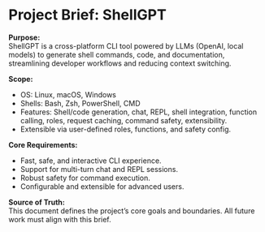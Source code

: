# Project Brief: ShellGPT

**Purpose:**  
ShellGPT is a cross-platform CLI tool powered by LLMs (OpenAI, local models) to generate shell commands, code, and documentation, streamlining developer workflows and reducing context switching.

**Scope:**  
- OS: Linux, macOS, Windows
- Shells: Bash, Zsh, PowerShell, CMD
- Features: Shell/code generation, chat, REPL, shell integration, function calling, roles, request caching, command safety, extensibility.
- Extensible via user-defined roles, functions, and safety config.

**Core Requirements:**  
- Fast, safe, and interactive CLI experience.
- Support for multi-turn chat and REPL sessions.
- Robust safety for command execution.
- Configurable and extensible for advanced users.

**Source of Truth:**  
This document defines the project’s core goals and boundaries. All future work must align with this brief.
